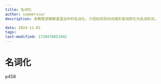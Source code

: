 ```yaml
---
title: 名词化
author: summerscar
description: 本教程讲解韩语语法中的名词化，介绍如何将动词或形容词转化为名词形式。

date: 2024-11-02
tags:
last-modified: 1730470851042
---
```


# 名词化
p458
